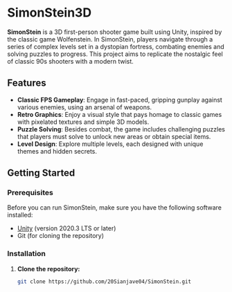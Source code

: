 # SimonStein3D

**SimonStein** is a 3D first-person shooter game built using Unity, inspired by the classic game Wolfenstein. In SimonStein, players navigate through a series of complex levels set in a dystopian fortress, combating enemies and solving puzzles to progress. This project aims to replicate the nostalgic feel of classic 90s shooters with a modern twist.

## Features

- **Classic FPS Gameplay**: Engage in fast-paced, gripping gunplay against various enemies, using an arsenal of weapons.
- **Retro Graphics**: Enjoy a visual style that pays homage to classic games with pixelated textures and simple 3D models.
- **Puzzle Solving**: Besides combat, the game includes challenging puzzles that players must solve to unlock new areas or obtain special items.
- **Level Design**: Explore multiple levels, each designed with unique themes and hidden secrets.

## Getting Started

### Prerequisites

Before you can run SimonStein, make sure you have the following software installed:

- [Unity](https://unity.com/download) (version 2020.3 LTS or later)
- Git (for cloning the repository)

### Installation

1. **Clone the repository:**
   ```bash
   git clone https://github.com/20Sianjave04/SimonStein.git
